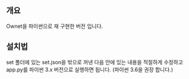 ﻿## 개요
Ownet을 파이썬으로 재 구현한 버전 입니다.

## 설치법
set 폴더에 있는 set.json을 밖으로 꺼낸 다음 안에 있는 내용을 적절하게 수정하고 app.py를 파이썬 3.x 버전으로 실행하면 됩니다. (파이썬 3.6을 권장 합니다.)